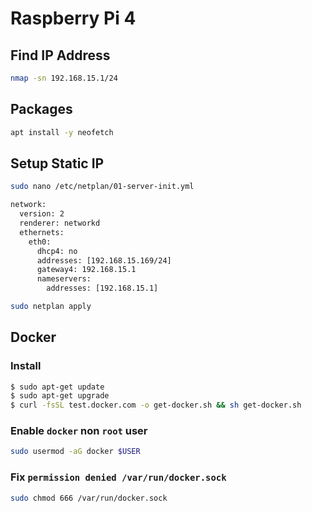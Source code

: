 # Raspberry Pi 4

## Find IP Address

```bash
nmap -sn 192.168.15.1/24
```

## Packages

```bash
apt install -y neofetch
```

## Setup Static IP

```bash
sudo nano /etc/netplan/01-server-init.yml
```

```txt
network:
  version: 2
  renderer: networkd
  ethernets:
    eth0:
      dhcp4: no
      addresses: [192.168.15.169/24]
      gateway4: 192.168.15.1
      nameservers:
        addresses: [192.168.15.1]
```

```bash
sudo netplan apply
```

## Docker

### Install

```bash
$ sudo apt-get update
$ sudo apt-get upgrade
$ curl -fsSL test.docker.com -o get-docker.sh && sh get-docker.sh
```

### Enable `docker` non `root` user

```bash
sudo usermod -aG docker $USER
```

### Fix `permission denied /var/run/docker.sock`

```bash
sudo chmod 666 /var/run/docker.sock
```
